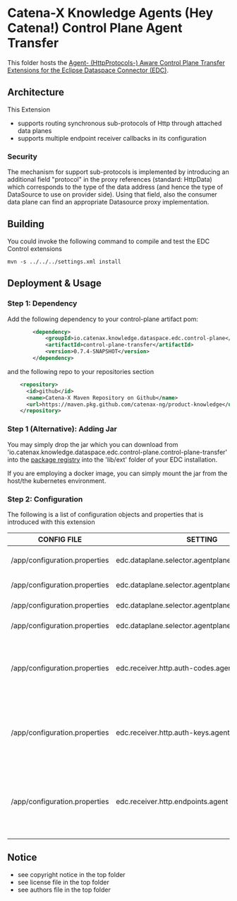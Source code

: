 # Catena-X Knowledge Agents (Hey Catena!) Control Plane Agent Transfer

This folder hosts the [Agent- (HttpProtocols-) Aware Control Plane Transfer Extensions for the Eclipse Dataspace Connector (EDC)](https://projects.eclipse.org/projects/technology.dataspaceconnector).

## Architecture

This Extension 
- supports routing synchronous sub-protocols of Http through attached data planes
- supports multiple endpoint receiver callbacks in its configuration

### Security

The mechanism for support sub-protocols is implemented by introducing an additional field "protocol" in the
proxy references (standard: HttpData) which corresponds to the type of the data address (and hence the type of DataSource
to use on provider side). Using that field, also the consumer data plane can find an appropriate Datasource proxy implementation.

## Building

You could invoke the following command to compile and test the EDC Control extensions

```console
mvn -s ../../../settings.xml install
```

## Deployment & Usage

### Step 1: Dependency

Add the following dependency to your control-plane artifact pom:

```xml
        <dependency>
            <groupId>io.catenax.knowledge.dataspace.edc.control-plane</groupId>
            <artifactId>control-plane-transfer</artifactId>
            <version>0.7.4-SNAPSHOT</version>
        </dependency>
```

and the following repo to your repositories section

```xml
    <repository>
      <id>github</id>
      <name>Catena-X Maven Repository on Github</name>
      <url>https://maven.pkg.github.com/catenax-ng/product-knowledge</url>
    </repository> 
```

### Step 1 (Alternative): Adding Jar

You may simply drop the jar which you can download from 'io.catenax.knowledge.dataspace.edc.control-plane.control-plane-transfer' into the [package registry](https://github.com/orgs/catenax-ng/packages?repo_name=product-knowledge) into
the 'lib/ext' folder of your EDC installation.

If you are employing a docker image, you can simply mount the jar from the host/the kubernetes environment.

### Step 2: Configuration 

The following is a list of configuration objects and properties that is introduced with this extension

| CONFIG FILE | SETTING        | Required  | Example                                                                | Description                          | List |
|---          |---	           |---	       |---	                                                                    |---                                   |--|
| /app/configuration.properties| edc.dataplane.selector.agentplane.url          |           | http://oem-data-plane:8082/  | Data Plane Api of the Agent Plane              |  | 
| /app/configuration.properties| edc.dataplane.selector.agentplane.sourcetypes           |           | urn:cx:Protocol:w3c:Http#SPARQL  | Source/Proxy Protocols   | X | 
| /app/configuration.properties| edc.dataplane.selector.agentplane.destinationtypes           |           | HttpProxy  | Transfer Protocols          |  | 
| /app/configuration.properties| edc.dataplane.selector.agentplane.properties           |           | { "publicApiUrl": "http://oem-data-plane:8185/api/public" } | Http transfer endpoint         |  | 
| /app/configuration.properties| edc.receiver.http.auth-codes.agent          |           | X-Api-Key  | Additional callback receiver auth key (if the default one is already used)              |  | 
| /app/configuration.properties| edc.receiver.http.auth-keys.agent           |           |   | Additional callback receiver auth key (if the default one is already used)    |  | 
| /app/configuration.properties| edc.receiver.http.endpoints.agent          |           | http://oem-data-plane:8186/callback/endpoint-data-reference | Additional callback receiver endpoont (if the default one is already used)   |  | 

## Notice

* see copyright notice in the top folder
* see license file in the top folder
* see authors file in the top folder
